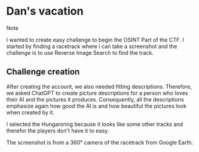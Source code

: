 # Dan's vacation

> [!NOTE]
> I wanted to create easy challenge to begin the OSINT Part of the CTF. I started by finding a racetrack where i can take a screenshot and the challenge is to use Reverse Image Search to find the track. 

## Challenge creation

After creating the account, we also needed fitting descriptions. Therefore, we asked ChatGPT to create picture descriptions for a person who loves their AI and the pictures it produces. Consequently, all the descriptions emphasize again how good the AI is and how beautiful the pictures look when created by it.

I selected the Hungaroring because it looks like some other tracks and therefor the players don't have it to easy.

The screenshot is from a 360° camera of the racetrack from Google Earth.
